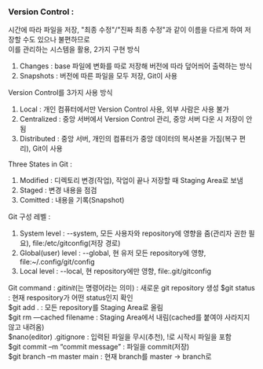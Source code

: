 ### Version Control : 
시간에 따라 파일을 저장, "최종 수정"/"진짜 최종 수정"과 같이 이름을 다르게 하여 저장할 수도 있으나 불편하므로  
이를 관리하는 시스템을 활용, 2가지 구현 방식
1. Changes : base 파일에 변화를 따로 저장해 버전에 따라 덮어씌어 출력하는 방식  
2. Snapshots : 버전에 따른 파일을 모두 저장, Git이 사용  

Version Control를 3가지 사용 방식
1. Local : 개인 컴퓨터에서만 Version Control 사용, 외부 사람은 사용 불가
2. Centralized : 중앙 서버에서 Version Control 관리, 중앙 서버 다운 시 저장이 안 됨
3. Distributed : 중앙 서버, 개인의 컴퓨터가 중앙 데이터의 복사본을 가짐(복구 편리), Git이 사용  

Three States in Git : 
1. Modified : 디렉토리 변경(작업), 작업이 끝나 저장할 때 Staging Area로 보냄
2. Staged : 변경 내용을 점검
3. Comitted : 내용을 기록(Snapshot)

Git 구성 레벨 : 
1. System level : --system, 모든 사용자와 repository에 영향을 줌(관리자 권한 필요), file:/etc/gitconfig(저장 경로)
2. Global(user) level : --global, 현 유저 모든 repository에 영향, file:~/.config/git/config
3. Local level : --local, 현 repository에만 영향, file:.git/gitconfig
 
Git command :
 $git init($는 명령어라는 의미) : 새로운 git repository 생성
 $git status : 현재 respository가 어떤 status인지 확인  
 $git add . : 모든 repository를 Staging Area로 올림  
 $git rm —cached filename : Staging Area에서 내림(cached를 붙여야 사라지지 않고 내려옴)  
 $nano(editor) .gitignore : 입력된 파일을 무시(추천), !로 시작시 파일을 포함  
 $git commit –m “commit message” : 파일을 commit(저장)  
 $git branch –m master main : 현재 branch를 master -> branch로  
